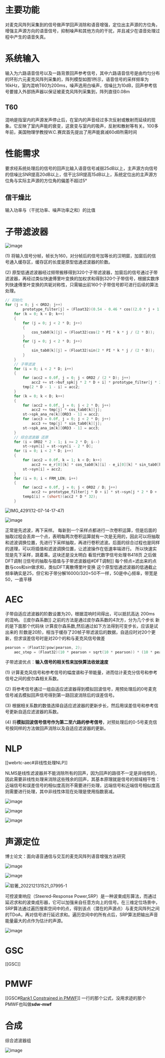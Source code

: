



# 主要功能

对麦克风阵列采集到的信号做声学回声消除和语音增强，定位出主声源的方位角，增强主声源方向的语音信号，抑制噪声和其他方向的干扰，并且减少在语音处理过程中产生的语音失真。

# 系统输入

输入为六路语音信号以及一路背景回声参考信号，其中六路语音信号是由均匀分布的环形六元麦克风阵列采集的，阵列模型如图1所示，语音信号的采样频率为16kHz，室内混响T60为200ms，噪声选用白噪声，信噪比为10dB，回声参考信号要接入外部扬声器以保证被麦克风阵列采集到，阵列直径0.08m

## T60

混响是指室内的声源发声停止后，在室内的声音经过多次反射或散射而延续的现象。它反映了室内声能的衰变，这衰变与室内的吸声，反射和散射等有关。100多年前，美国物理学教授W.C.赛宾首先提出了用声能衰减60dB所需时间

# 性能需求

要求经系统处理后的信号的回声比输入语音信号减弱25dB以上，主声源方向信号的信噪比SNR提高20dB以上，信干比SIR提高15dB以上，系统定位出的主声源方位角与实际主声源的方位角的偏差不超过5°

## 信干燥比

输入功率与（干扰功率、噪声功率之和）的比值

# 子带滤波器

![image](https://cdn.staticaly.com/gh/andyye1999/image-hosting@master/20221206/image.jf3zp1ztg4g.webp)

(1) 将输入信号分帧，帧长为160，对分帧后的信号加等长的汉明窗，加窗后的信号通入缓存区，缓存区的长度是原型低通滤波器的阶数。

(2) 原型低通滤波器经过频带搬移得到320个子带滤波器，加窗后的信号通过子带滤波器，再经过类似快速傅里叶变换的加权求和得到320个子带信号，根据实数序列快速傅里叶变换的共轭对称性，只需输出前160个子带信号即可进行后续的算法处理。



```cpp
// 初始化
for (j = 0; j < ORD2; j++)
        prototype_filter[j] = (Float32)(0.54 - 0.46 * cos((2.0 * j + 1) / ORD2)) * (Float32)sin(PI * (2 * j - ORD2 + 1) / (4 * D)) / (Float32)(PI * (2 * j - ORD2 + 1) / 2.0);
    for (k = 0; k < D; k++)
    {
        for (j = 0; j < 2 * D; j++)
        {
            cos_tab0[k][j] = (Float32)cos(2 * PI * k * j / (2 * D));
        }
        for (j = 0; j < 2 * D; j++)
        {
            sin_tab0[k][j] = (Float32)sin(2 * PI * k * j / (2 * D));
        }
    } 
    // 子带滤波  
    for (i = 0; i < 2 * D; i++)
    {
        for (acc2 = 0.0f, j = 0; j < ORD2 / (2 * D); j++)
            acc2 += st->buf_spk[j * 2 * D + i] * prototype_filter[j * 2 * D + i];
        tmp[2 * D - 1 - i] = acc2;
    }
    for (k = 0; k < D; k++)
    {
        for (acc2 = 0.0f, j = 0; j < 2 * D; j++)
            acc2 += tmp[j] * cos_tab0[k][j];
        st->spk_ana_re[k][ORD3 - 1] = acc2;
        for (acc3 = 0.0f, j = 0; j < 2 * D; j++)
            acc3 += tmp[j] * sin_tab0[k][j];
        st->spk_ana_im[k][ORD3 - 1] = acc3;
    }
    // 综合滤波器 还原
    for (i = ORD2 * 2 - 1; i >= 2 * D; i--)
        st->syn[i] = st->syn[i - 2 * D];
    for (i = 0; i < 2 * D; i++)
    {
        for (acc2 = 0.0f, k = 1; k < D; k++)
            acc2 += e_r[0][k] * cos_tab0[k][i] - e_i[0][k] * sin_tab0[k][i];
        st->syn[i] = acc2;
    }
    for (i = 0; i < FRM_LEN; i++)
    {
        for (acc2 = 0.0f, j = 0; j < ORD2 / D; j++)
            acc2 += prototype_filter[j * D + i] * st->syn[j * 2 * D + (j & 1) * D + i];
        temp1[i] = (short)(acc2 * D * 32);
    }
```

![IMG_4291(12-07-14-17-47)](https://cdn.staticaly.com/gh/andyye1999/image-hosting@master/20221207/IMG_4291(12-07-14-17-47).51de4tojvf.webp)

![image](https://cdn.staticaly.com/gh/andyye1999/image-hosting@master/20230102/image.1rqx0ga4ya8w.webp)



正常是先滤波，再下采样。
每新到一个采样点都进行一次卷积运算，但是后面的抽取过程会丢弃一个点，表明每两次卷积运算就有一次是无用的，因此可以将抽取和滤波调换位置，先进行下采样抽取，再进行卷积滤波。后面的综合过程也是同样的道理，可以将插值和滤波调换位置，让滤波操作在低速率端进行。
所以快速实现是先下采样，跳着乘。这块还是没太明白
看现代数字信号处理书418页
之后做DFT调制
[[信号的抽取与插值与子带滤波器组#DFT调制]]
每个频点=滤出来的点数与cos和sin做求和，类似DFT离散傅里叶变换
这个原型低通滤波器的低通截止频率确实是25，但它和子带分解16000/320=50不一样，50是中心频率，带宽是50，一直平移

# AEC

子带自适应滤波器的阶数设置为20，根据混响时间得出，可以抵抗高达
200ms 的混响。
[[皮尔森系数]]
之前的方法是通过皮尔森系数的4次方，分为几个步长
新的是下面那个代码块
计算皮尔森系数,然后通过如下方法得到可变步长，应该是试出来的
阶数是20阶，相当于缓存了20帧子带滤波后的数据，自适应时对20个更新，但求误差信号时是对20个的和与麦克风信号做差
```cpp
pearson = (Float32)pow(pearson, 2);
	aec_step = (Float32)(10 * pearson + sqrt(10 * pearson)) * (10 * pearson + sqrt(10 * pearson)) / 1000.0f; // 应该是试出来的
```

子带滤波优点：**输入信号的相关性来加快算法收敛速度**

(1) 计算麦克风信号和参考信号的幅度谱和子带能量，进而估计麦克分信号和参考信号之间的皮尔森相关系数。

(2) 将参考信号通过一组自适应滤波器得到模拟回波信号，用预处理后的0号麦克信号减去模拟回声信号得到第一路回波消除后的误差信号。

(3) 根据相关系数的数值选择自适应滤波器的更新步长，然后用误差信号和参考信号更新自适应滤波器的系数。

(4) 将**模拟回波信号信号作为第二至六路的参考信号**，对预处理后的0-5号麦克信号按同样的方法做回声消除以及自适应滤波器的更新。


# NLP

[[webrtc-aec#非线性处理NLP]]

NLMS是线性滤波器并不能消除所有的回声，因为回声的路径不一定是非线性的，因此需要非线性处理来消除这些残余的回声，其基本原理就是信号的频域相干性：近端信号和误差信号的相似度高则不需要进行处理，远端信号和近端信号相似度高则需要进行处理，其中非线性体现在处理是使用指数衰减。

![image](https://cdn.staticaly.com/gh/andyye1999/image-hosting@master/20221207/image.1ypia7u6uogw.webp)

![image](https://cdn.staticaly.com/gh/andyye1999/image-hosting@master/20221207/image.2jkvx5vp5fc0.webp)

![image](https://cdn.staticaly.com/gh/andyye1999/image-hosting@master/20221207/image.3dg7mv9qjcc0.webp)

# 声源定位

博士论文：面向语音通信与交互的麦克风阵列语音增强方法研究

![image](https://cdn.staticaly.com/gh/andyye1999/image-hosting@master/20221212/image.2bvpkum1v8bo.webp)


![image](https://cdn.staticaly.com/gh/andyye1999/image-hosting@master/20221212/image.1bh510c96xr.webp)

![软著_202212131521_07995-1](https://cdn.staticaly.com/gh/andyye1999/image-hosting@master/20221213/软著_202212131521_07995-1.1krmxdbq8nsw.webp)


可控波束响应（Steered-Response Power,SRP）是一种波束成形算法，而通过延迟求和的波束成形器，它可以加强来自任意方向上的信号。在三维定位场景中，SRP算法通过遍历搜索空间中的点，得到该点（潜在的声源点）与麦克风阵列之间的TDoA，再对信号进行延迟求和。遍历空间中的所有点后，SRP算法把输出声音能量最大的点作为估计的声源。

![image](https://cdn.staticaly.com/gh/andyye1999/image-hosting@master/20221214/image.25ytxfslqj34.webp)



# GSC
[[GSC]]

# PMWF
[[GSC#[Rank1 Constrained in PMWF](https://www.funcwj.cn/2019/01/10/rank1-const-pmwf/)]]
一行的那个公式，没用求迹的那个
PMWF也叫做**sdw-mwf**

# 合成

综合滤波器组

![image](https://cdn.staticaly.com/gh/andyye1999/image-hosting@master/20230102/image.34o54vvzi3k0.webp)


